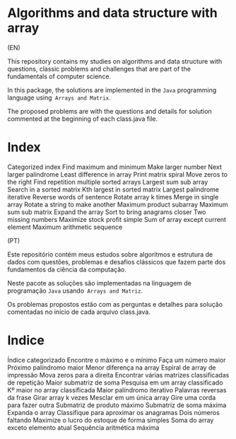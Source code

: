 # Algorithms and data structure with array

(EN)

This repository contains my studies on algorithms and data structure with questions,
classic problems and challenges that are part of the fundamentals of computer science.

In this package, the solutions are implemented in the `Java` programming language using` Arrays and Matrix`.

The proposed problems are with the questions and details for solution commented at the beginning of each class.java file.

# Index
Categorized index
Find maximum and minimum
Make larger number
Next larger palindrome
Least difference in array
Print matrix spiral
Move zeros to the right
Find repetition multiple sorted arrays
Largest sum sub array
Search in a sorted matrix
Kth largest in sorted matrix
Largest palindrome iterative
Reverse words of sentence
Rotate array k times
Merge in single array
Rotate a string to make another
Maximum product subarray
Maximum sum sub matrix
Expand the array
Sort to bring anagrams closer
Two missing numbers
Maximize stock profit simple
Sum of array except current element
Maximum arithmetic sequence

(PT)

Este repositório contém meus estudos sobre algoritmos e estrutura de dados com questões,
problemas e desafios clássicos que fazem parte dos fundamentos da ciência da computação.

Neste pacote as soluções são implementadas na linguagem de programação `Java` usando` Arrays and Matriz`.

Os problemas propostos estão com as perguntas e detalhes para solução comentadas no início de cada arquivo class.java.

# Indice
Índice categorizado
Encontre o máximo e o mínimo
Faça um número maior
Próximo palíndromo maior
Menor diferença na array
Espiral de array de impressão
Mova zeros para a direita
Encontrar várias matrizes classificadas de repetição
Maior submatriz de soma
Pesquisa em um array classificado
Kº maior no array classificada
Maior palíndromo iterativo
Palavras reversas da frase
Girar array k vezes
Mesclar em um única array
Gire uma corda para fazer outra
Submatriz de produto máximo
Submatriz de soma máxima
Expanda o array
Classifique para aproximar os anagramas
Dois números faltando
Maximize o lucro do estoque de forma simples
Soma do array exceto elemento atual
Sequência aritmética máxima